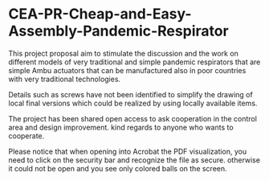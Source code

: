 # CEA-PR-Cheap-and-Easy-Assembly-Pandemic-Respirator

This project proposal aim to stimulate the discussion and the work on different models of very traditional and simple pandemic respirators that are simple Ambu actuators that can be manufactured also in poor countries with very traditional technologies.

Details such as screws have not been identified to simplify the drawing of local final versions which could be realized by using locally available items.

The project has been shared open access to ask cooperation in the control area and design improvement. kind regards to anyone who wants to cooperate.

Please notice that when opening into Acrobat the PDF visualization, you need to click on the security bar and recognize the file as secure. otherwise it could not be open and you see only colored balls on the screen.
